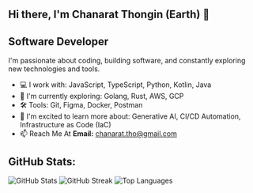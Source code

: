 ## Hi there, I'm Chanarat Thongin (Earth) 👋

## Software Developer

I'm passionate about coding, building software, and constantly exploring new technologies and tools.


- 💻 I work with: JavaScript, TypeScript, Python, Kotlin, Java
- 🚀 I'm currently exploring: Golang, Rust, AWS, GCP
- 🛠️ Tools: Git, Figma, Docker, Postman
- 🌱 I'm excited to learn more about: Generative AI, CI/CD Automation, Infrastructure as Code (IaC)
- 📫 Reach Me At **Email:** [chanarat.tho@gmail.com](mailto:chanarat.tho@gmail.com)

## GitHub Stats:
<img src="https://github-readme-stats.vercel.app/api?username=codexerth&theme=dark&hide_border=false&include_all_commits=true&count_private=true" alt="GitHub Stats" />
<img src="https://nirzak-streak-stats.vercel.app/?user=codexerth&theme=dark&hide_border=false" alt="GitHub Streak" />
<img src="https://github-readme-stats.vercel.app/api/top-langs/?username=codexerth&theme=dark&hide_border=false&include_all_commits=true&count_private=true&layout=compact" alt="Top Languages" />
